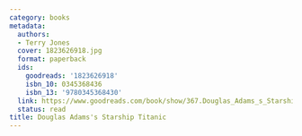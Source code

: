 ```yaml
---
category: books
metadata:
  authors:
  - Terry Jones
  cover: 1823626918.jpg
  format: paperback
  ids:
    goodreads: '1823626918'
    isbn_10: 0345368436
    isbn_13: '9780345368430'
  link: https://www.goodreads.com/book/show/367.Douglas_Adams_s_Starship_Titanic
  status: read
title: Douglas Adams's Starship Titanic
---
```

